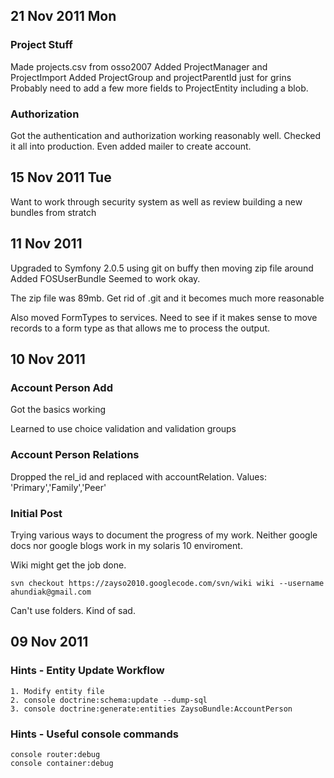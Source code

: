 ## 21 Nov 2011 Mon ##

### Project Stuff ###
Made projects.csv from osso2007
Added ProjectManager and ProjectImport
Added ProjectGroup and projectParentId just for grins
Probably need to add a few more fields to ProjectEntity including a blob.

### Authorization ###
Got the authentication and authorization working reasonably well.
Checked it all into production.
Even added mailer to create account.

## 15 Nov 2011 Tue ##

Want to work through security system as well as review building a new bundles from stratch

## 11 Nov 2011 ##

Upgraded to Symfony 2.0.5 using git on buffy then moving zip file around
Added FOSUserBundle
Seemed to work okay.

The zip file was 89mb.  Get rid of .git and it becomes much more reasonable

Also moved FormTypes to services.
Need to see if it makes sense to move records to a form type as that allows me to process the output.

## 10 Nov 2011 ##

### Account Person Add ###
Got the basics working

Learned to use choice validation and validation groups

### Account Person Relations ###
Dropped the rel\_id and replaced with accountRelation.
Values: 'Primary','Family','Peer'

### Initial Post ###
Trying various ways to document the progress of my work.
Neither google docs nor google blogs work in my solaris 10 enviroment.

Wiki might get the job done.
```
svn checkout https://zayso2010.googlecode.com/svn/wiki wiki --username ahundiak@gmail.com
```
Can't use folders.  Kind of sad.

## 09 Nov 2011 ##

### Hints - Entity Update Workflow ###
```
1. Modify entity file
2. console doctrine:schema:update --dump-sql
3. console doctrine:generate:entities ZaysoBundle:AccountPerson
```

### Hints - Useful console commands ###
```
console router:debug
console container:debug
```
